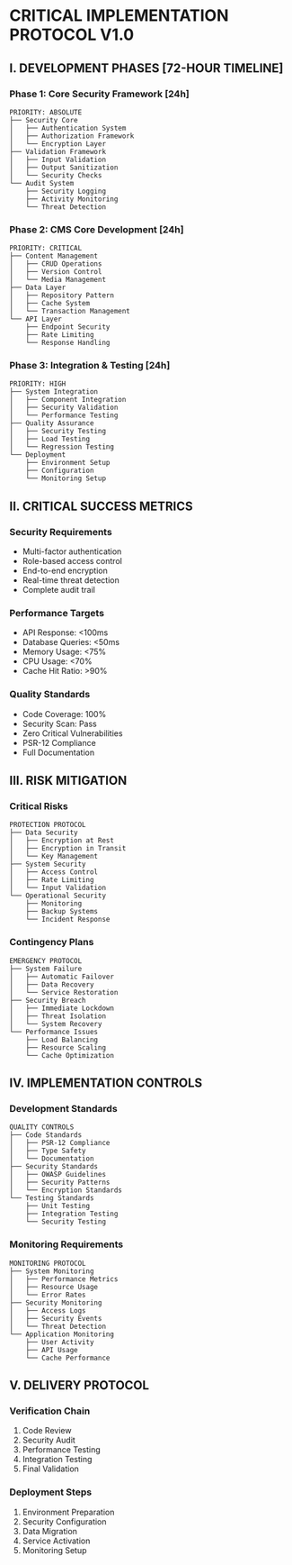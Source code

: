 # CRITICAL IMPLEMENTATION PROTOCOL V1.0

## I. DEVELOPMENT PHASES [72-HOUR TIMELINE]

### Phase 1: Core Security Framework [24h]
```plaintext
PRIORITY: ABSOLUTE
├── Security Core
│   ├── Authentication System
│   ├── Authorization Framework
│   └── Encryption Layer
├── Validation Framework
│   ├── Input Validation
│   ├── Output Sanitization
│   └── Security Checks
└── Audit System
    ├── Security Logging
    ├── Activity Monitoring
    └── Threat Detection
```

### Phase 2: CMS Core Development [24h]
```plaintext
PRIORITY: CRITICAL
├── Content Management
│   ├── CRUD Operations
│   ├── Version Control
│   └── Media Management
├── Data Layer
│   ├── Repository Pattern
│   ├── Cache System
│   └── Transaction Management
└── API Layer
    ├── Endpoint Security
    ├── Rate Limiting
    └── Response Handling
```

### Phase 3: Integration & Testing [24h]
```plaintext
PRIORITY: HIGH
├── System Integration
│   ├── Component Integration
│   ├── Security Validation
│   └── Performance Testing
├── Quality Assurance
│   ├── Security Testing
│   ├── Load Testing
│   └── Regression Testing
└── Deployment
    ├── Environment Setup
    ├── Configuration
    └── Monitoring Setup
```

## II. CRITICAL SUCCESS METRICS

### Security Requirements
- Multi-factor authentication
- Role-based access control
- End-to-end encryption
- Real-time threat detection
- Complete audit trail

### Performance Targets
- API Response: <100ms
- Database Queries: <50ms
- Memory Usage: <75%
- CPU Usage: <70%
- Cache Hit Ratio: >90%

### Quality Standards
- Code Coverage: 100%
- Security Scan: Pass
- Zero Critical Vulnerabilities
- PSR-12 Compliance
- Full Documentation

## III. RISK MITIGATION

### Critical Risks
```plaintext
PROTECTION PROTOCOL
├── Data Security
│   ├── Encryption at Rest
│   ├── Encryption in Transit
│   └── Key Management
├── System Security
│   ├── Access Control
│   ├── Rate Limiting
│   └── Input Validation
└── Operational Security
    ├── Monitoring
    ├── Backup Systems
    └── Incident Response
```

### Contingency Plans
```plaintext
EMERGENCY PROTOCOL
├── System Failure
│   ├── Automatic Failover
│   ├── Data Recovery
│   └── Service Restoration
├── Security Breach
│   ├── Immediate Lockdown
│   ├── Threat Isolation
│   └── System Recovery
└── Performance Issues
    ├── Load Balancing
    ├── Resource Scaling
    └── Cache Optimization
```

## IV. IMPLEMENTATION CONTROLS

### Development Standards
```plaintext
QUALITY CONTROLS
├── Code Standards
│   ├── PSR-12 Compliance
│   ├── Type Safety
│   └── Documentation
├── Security Standards
│   ├── OWASP Guidelines
│   ├── Security Patterns
│   └── Encryption Standards
└── Testing Standards
    ├── Unit Testing
    ├── Integration Testing
    └── Security Testing
```

### Monitoring Requirements
```plaintext
MONITORING PROTOCOL
├── System Monitoring
│   ├── Performance Metrics
│   ├── Resource Usage
│   └── Error Rates
├── Security Monitoring
│   ├── Access Logs
│   ├── Security Events
│   └── Threat Detection
└── Application Monitoring
    ├── User Activity
    ├── API Usage
    └── Cache Performance
```

## V. DELIVERY PROTOCOL

### Verification Chain
1. Code Review
2. Security Audit
3. Performance Testing
4. Integration Testing
5. Final Validation

### Deployment Steps
1. Environment Preparation
2. Security Configuration
3. Data Migration
4. Service Activation
5. Monitoring Setup

